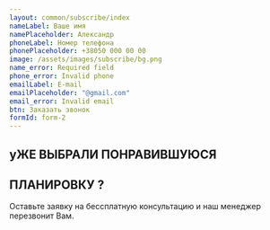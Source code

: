 ```yaml
---
layout: common/subscribe/index
nameLabel: Ваше имя
namePlaceholder: Александр
phoneLabel: Номер телефона
phonePlaceholder: +38050 000 00 00
image: /assets/images/subscribe/bg.png
name_error: Required field
phone_error: Invalid phone
emailLabel: E-mail
emailPlaceholder: "@gmail.com"
email_error: Invalid email
btn: Заказать звонок
formId: form-2
---
```


## уЖЕ ВЫБРАЛИ ПОНРАВИВШУЮСЯ

## ПЛАНИРОВКУ **?**

Оставьте заявку на бессплатную консультацию
и наш менеджер перезвонит Вам.
